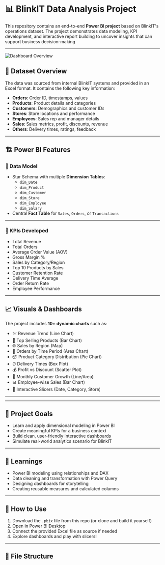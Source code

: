 # 📊 BlinkIT Data Analysis Project

This repository contains an end-to-end **Power BI project** based on BlinkIT's operations dataset. The project demonstrates data modeling, KPI development, and interactive report building to uncover insights that can support business decision-making.

---
![Dashboard Overview](assets/dashboard.png)

## 📁 Dataset Overview

The data was sourced from internal BlinkIT systems and provided in an Excel format. It contains the following key information:

- **Orders**: Order ID, timestamps, values  
- **Products**: Product details and categories  
- **Customers**: Demographics and customer IDs  
- **Stores**: Store locations and performance  
- **Employees**: Sales rep and manager details  
- **Sales**: Sales metrics, profit, discounts, revenue  
- **Others**: Delivery times, ratings, feedback  

---

## 🏗️ Power BI Features

### 🧱 Data Model

- Star Schema with multiple **Dimension Tables**:
  - `dim_Date`
  - `dim_Product`
  - `dim_Customer`
  - `dim_Store`
  - `dim_Employee`
  - `dim_Salary`
- Central **Fact Table** for `Sales`, `Orders`, or `Transactions`

---

### 📌 KPIs Developed

- Total Revenue  
- Total Orders  
- Average Order Value (AOV)  
- Gross Margin %  
- Sales by Category/Region  
- Top 10 Products by Sales  
- Customer Retention Rate  
- Delivery Time Average  
- Order Return Rate  
- Employee Performance  

---

## 📈 Visuals & Dashboards

The project includes **10+ dynamic charts** such as:

- 💹 Revenue Trend (Line Chart)  
- 🛒 Top Selling Products (Bar Chart)  
- 🌐 Sales by Region (Map)  
- 🧮 Orders by Time Period (Area Chart)  
- 📦 Product Category Distribution (Pie Chart)  
- ⏰ Delivery Times (Box Plot)  
- 💰 Profit vs Discount (Scatter Plot)  
- 📆 Monthly Customer Growth (Line/Area)  
- 📊 Employee-wise Sales (Bar Chart)  
- 🧭 Interactive Slicers (Date, Category, Store)  

---


---

## 🎯 Project Goals

- Learn and apply dimensional modeling in Power BI  
- Create meaningful KPIs for a business context  
- Build clean, user-friendly interactive dashboards  
- Simulate real-world analytics scenario for BlinkIT  

---

## 🧠 Learnings

- Power BI modeling using relationships and DAX  
- Data cleaning and transformation with Power Query  
- Designing dashboards for storytelling  
- Creating reusable measures and calculated columns  

---

## 🚀 How to Use

1. Download the `.pbix` file from this repo (or clone and build it yourself)  
2. Open in Power BI Desktop  
3. Connect the provided Excel file as source if needed  
4. Explore dashboards and play with slicers!  

---

## 📎 File Structure

